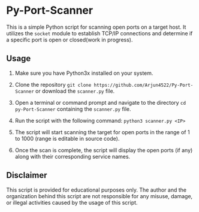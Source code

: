# Py-Port-Scanner

This is a simple Python script for scanning open ports on a target host. It utilizes the `socket` module to establish TCP/IP connections and determine if a specific port is open or closed(work in progress).

## Usage

1. Make sure you have Python3x installed on your system.

2. Clone the repository `git clone https://github.com/Arjun4522/Py-Port-Scanner` or download the `scanner.py` file.

3. Open a terminal or command prompt and navigate to the directory `cd py-Port-Scanner` containing the `scanner.py` file.

4. Run the script with the following command: `python3 scanner.py <IP>`

5. The script will start scanning the target for open ports in the range of 1 to 1000 (range is editable in source code).

6. Once the scan is complete, the script will display the open ports (if any) along with their corresponding service names.

## Disclaimer

This script is provided for educational purposes only. The author and the organization behind this script are not responsible for any misuse, damage, or illegal activities caused by the usage of this script.








